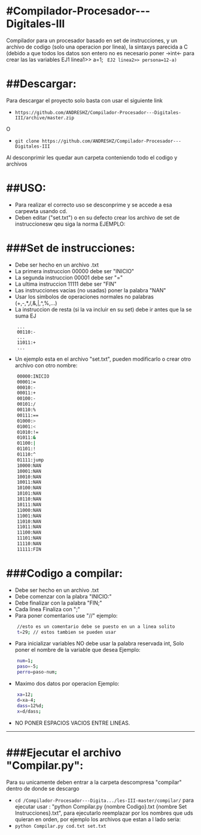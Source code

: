 #Compilador-Procesador---Digitales-III
=============
Compilador para un procesador basado en set de instrucciones, y un archivo de codigo (solo una operacion por linea), la sintaxys parecida a C (debido a que todos los datos son entero no es necesario poner ->int<- para crear las las variables EJ1 linea1>> a=1; 
 ``` EJ2 linea2>> persona=12-a)```

##Descargar:
=============

Para descargar el proyecto solo basta con usar el siguiente link
- ```https://github.com/ANDRESHZ/Compilador-Procesador---Digitales-III/archive/master.zip```

O

- ```git clone https://github.com/ANDRESHZ/Compilador-Procesador---Digitales-III```

Al desconprimir les quedar aun carpeta conteniendo todo el codigo y archivos

##USO:
=============

- Para realizar el correcto uso se desconprime y se accede a esa carpewta usando cd.
- Deben editar ("set.txt") o en su defecto crear los archivo de set de instruccionesw qeu siga la norma EJEMPLO:

###Set de instrucciones:
=============

- Debe ser hecho en un archivo .txt
- La primera instruccion 00000 debe ser "INICIO"
- La segunda instruccion 00001 debe ser "="
- La ultima instruccion 11111 debe ser "FIN"
- Las instrucciones vacias (no usadas) poner la palabra "NAN"
- Usar los simbolos de operaciones normales no palabras (+,-,*,/,&,|,^,%,...)
- La instruccion de resta (si la va incluir en su set) debe ir antes que la se suma EJ  
```bahs
    ...
    00110:-
    ...
    11011:+
    ...
```
- Un ejemplo esta en el archivo "set.txt", pueden modificarlo o crear otro archivo con otro nombre:
```bash
    00000:INICIO
    00001:=
    00010:-
    00011:+
    00100:-
    00101:/
    00110:%
    00111:==
    01000:>
    01001:<
    01010:!=
    01011:&
    01100:|
    01101:!
    01110:^
    01111:jump
    10000:NAN
    10001:NAN
    10010:NAN
    10011:NAN
    10100:NAN
    10101:NAN
    10110:NAN
    10111:NAN
    11000:NAN
    11001:NAN
    11010:NAN
    11011:NAN
    11100:NAN
    11101:NAN
    11110:NAN
    11111:FIN
```

###Codigo a compilar:
=============

- Debe ser hecho en un archivo .txt
- Debe comenzar con la plabra "INICIO:"
- Debe finalizar con la palabra "FIN;"
- Cada linea Finaliza con ";"
- Para poner comentarios use "//" ejemplo:
```bash
    //esto es un comentario debe se puesto en un a linea solito
    t=29; // estos tambien se pueden usar
```    
- Para inicializar variables NO debe usar la palabra reservada int, Solo poner el nombre de la variable que desea Ejemplo:

```bash
    num=1;
    paso=-5;
    perro=paso-num;
```

- Maximo dos datos por operacion Ejemplo:

```bash
    xa=12;
    d=xa-4;
    dass=12%d;
    x=d/dass;
```

- NO PONER ESPACIOS VACIOS ENTRE LINEAS.
---------------------------------------

###Ejecutar el archivo "Compilar.py":
=============

Para su unicamente deben entrar a la carpeta descompresa "compilar" dentro de donde se descargo
- ```cd /Compilador-Procesador---Digita.../les-III-master/compilar/```
para ejecutar usar : "python Compilar.py {nombre Codigo}.txt {nombre Set Instrucciones}.txt", para ejecutarlo reemplazar por los nombres que uds quieran en orden, por ejemplo los archivos que estan a l lado seria:       
- ```python Compilar.py cod.txt set.txt```


